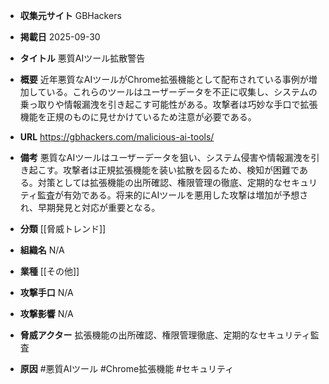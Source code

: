 - **収集元サイト**
GBHackers

- **掲載日**
2025-09-30

- **タイトル**
悪質AIツール拡散警告

- **概要**
近年悪質なAIツールがChrome拡張機能として配布されている事例が増加している。これらのツールはユーザーデータを不正に収集し、システムの乗っ取りや情報漏洩を引き起こす可能性がある。攻撃者は巧妙な手口で拡張機能を正規のものに見せかけているため注意が必要である。

- **URL**
https://gbhackers.com/malicious-ai-tools/

- **備考**
悪質なAIツールはユーザーデータを狙い、システム侵害や情報漏洩を引き起こす。攻撃者は正規拡張機能を装い拡散を図るため、検知が困難である。対策としては拡張機能の出所確認、権限管理の徹底、定期的なセキュリティ監査が有効である。将来的にAIツールを悪用した攻撃は増加が予想され、早期発見と対応が重要となる。

- **分類**
[[脅威トレンド]]

- **組織名**
N/A

- **業種**
[[その他]]

- **攻撃手口**
N/A

- **攻撃影響**
N/A

- **脅威アクター**
拡張機能の出所確認、権限管理徹底、定期的なセキュリティ監査

- **原因**
#悪質AIツール #Chrome拡張機能 #セキュリティ
